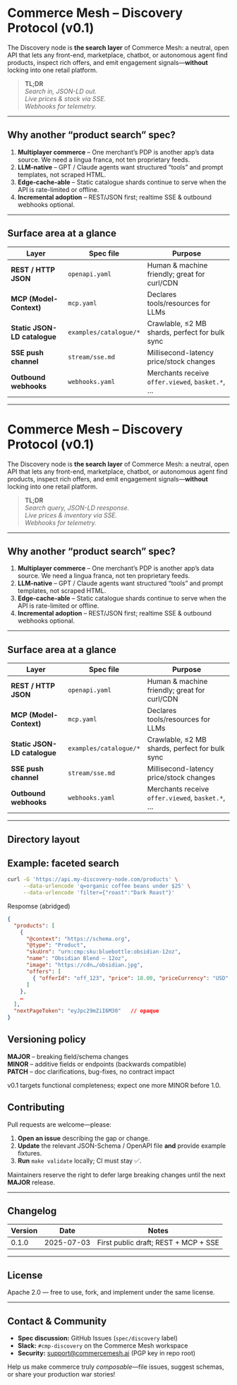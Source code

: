 # Commerce Mesh – Discovery Protocol (v0.1)

The Discovery node is **the search layer** of Commerce Mesh: a neutral, open API that lets any front-end, marketplace, chatbot, or autonomous agent find products, inspect rich offers, and emit engagement signals—**without** locking into one retail platform.

> **TL;DR**  
> *Search in, JSON-LD out.  
> Live prices & stock via SSE.  
> Webhooks for telemetry.*  

---

## Why another “product search” spec?

1. **Multiplayer commerce** – One merchant’s PDP is another app’s data source. We need a lingua franca, not ten proprietary feeds.  
2. **LLM-native** – GPT / Claude agents want structured “tools” and prompt templates, not scraped HTML.  
3. **Edge-cache-able** – Static catalogue shards continue to serve when the API is rate-limited or offline.  
4. **Incremental adoption** – REST/JSON first; realtime SSE & outbound webhooks optional.

---

## Surface area at a glance

| Layer                         | Spec file               | Purpose                                          |
|-------------------------------|-------------------------|--------------------------------------------------|
| **REST / HTTP JSON**          | `openapi.yaml`          | Human & machine friendly; great for curl/CDN     |
| **MCP (Model-Context)**       | `mcp.yaml`              | Declares tools/resources for LLMs                |
| **Static JSON-LD catalogue**  | `examples/catalogue/*`  | Crawlable, ≤2 MB shards, perfect for bulk sync   |
| **SSE push channel**          | `stream/sse.md`         | Millisecond-latency price/stock changes          |
| **Outbound webhooks**         | `webhooks.yaml`         | Merchants receive `offer.viewed`, `basket.*`, …  |

---


# Commerce Mesh – Discovery Protocol (v0.1)

The Discovery node is **the search layer** of Commerce Mesh: a neutral, open API that lets any front-end, marketplace, chatbot, or autonomous agent find products, inspect rich offers, and emit engagement signals—**without** locking into one retail platform.

> **TL;DR**  
> *Search query, JSON-LD reesponse.  
> Live prices & inventory via SSE.  
> Webhooks for telemetry.*  

---

## Why another “product search” spec?

1. **Multiplayer commerce** – One merchant’s PDP is another app’s data source. We need a lingua franca, not ten proprietary feeds.  
2. **LLM-native** – GPT / Claude agents want structured “tools” and prompt templates, not scraped HTML.  
3. **Edge-cache-able** – Static catalogue shards continue to serve when the API is rate-limited or offline.  
4. **Incremental adoption** – REST/JSON first; realtime SSE & outbound webhooks optional.

---

## Surface area at a glance

| Layer                         | Spec file               | Purpose                                          |
|-------------------------------|-------------------------|--------------------------------------------------|
| **REST / HTTP JSON**          | `openapi.yaml`          | Human & machine friendly; great for curl/CDN     |
| **MCP (Model-Context)**       | `mcp.yaml`              | Declares tools/resources for LLMs                |
| **Static JSON-LD catalogue**  | `examples/catalogue/*`  | Crawlable, ≤2 MB shards, perfect for bulk sync   |
| **SSE push channel**          | `stream/sse.md`         | Millisecond-latency price/stock changes          |
| **Outbound webhooks**         | `webhooks.yaml`         | Merchants receive `offer.viewed`, `basket.*`, …  |

---

## Directory layout



## Example: faceted search
```sh
curl -G 'https://api.my-discovery-node.com/products' \
     --data-urlencode 'q=organic coffee beans under $25' \
     --data-urlencode 'filter={"roast":"Dark Roast"}'

```

Respomse (abridged)
```json
{
  "products": [
    {
      "@context": "https://schema.org",
      "@type": "Product",
      "skuUrn": "urn:cmp:sku:bluebottle:obsidian-12oz",
      "name": "Obsidian Blend – 12oz",
      "image": "https://cdn…/obsidian.jpg",
      "offers": [
        { "offerId": "off_123", "price": 18.00, "priceCurrency": "USD" }
      ]
    },
    …
  ],
  "nextPageToken": "eyJpc29mZiI6M30"   // opaque
}

```


## Versioning policy
**MAJOR** – breaking field/schema changes  
**MINOR** – additive fields or endpoints (backwards compatible)  
**PATCH** – doc clarifications, bug-fixes, no contract impact  

v0.1 targets functional completeness; expect one more MINOR before 1.0.  


## Contributing

Pull requests are welcome—please:

1. **Open an issue** describing the gap or change.
2. **Update** the relevant JSON-Schema / OpenAPI file **and** provide example fixtures.
3. **Run** `make validate` locally; CI must stay ✅.

Maintainers reserve the right to defer large breaking changes until the next **MAJOR** release.

---

## Changelog

| Version | Date       | Notes                                   |
|---------|------------|-----------------------------------------|
| 0.1.0   | 2025-07-03 | First public draft; REST + MCP + SSE    |

---

## License

Apache 2.0 — free to use, fork, and implement under the same license.

---

## Contact & Community

- **Spec discussion:** GitHub Issues (`spec/discovery` label)  
- **Slack:** `#cmp-discovery` on the Commerce Mesh workspace  
- **Security:** support@commercemesh.ai (PGP key in repo root)  

Help us make commerce truly *composable*—file issues, suggest schemas, or share your production war stories!

